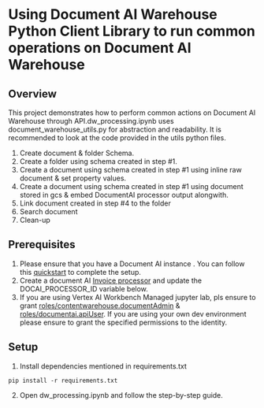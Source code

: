 # Using Document AI Warehouse Python Client Library to run common operations on Document AI Warehouse

## Overview

This project demonstrates how to perform common actions on Document AI Warehouse through API.dw_processing.ipynb uses document_warehouse_utils.py for abstraction and readability. 
It is recommended to look at the code provided in the utils python files.

1. Create document & folder Schema. 
2. Create a folder using schema created in step #1.
3. Create a document using schema created in step #1 using inline raw document & set property values.
4. Create a document using schema created in step #1 using document stored in gcs & embed DocumentAI processor output alongwith.
5. Link document created in step #4 to the folder
6. Search document
7. Clean-up

## Prerequisites

1. Please ensure that you have a Document AI instance . You can follow this [quickstart](https://cloud.google.com/document-warehouse/docs/quickstart) to complete the setup.
2. Create a document AI [Invoice processor](https://cloud.google.com/document-ai/docs/processors-list#processor_invoice-processor) and update the DOCAI_PROCESSOR_ID variable below.
3. If you are using Vertex AI Workbench Managed jupyter lab, pls ensure to grant [roles/contentwarehouse.documentAdmin](https://cloud.google.com/document-warehouse/docs/manage-access-control) & [roles/documentai.apiUser](https://cloud.google.com/document-ai/docs/access-control/iam-roles). If you are using your own dev environment please ensure to grant the specified permissions to the identity.

## Setup

1. Install dependencies mentioned in requirements.txt
```commandline
pip install -r requirements.txt
```
2. Open dw_processing.ipynb and follow the step-by-step guide.

